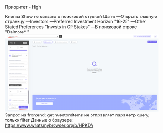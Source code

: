 Приоритет - High

Кнопка Show не связана с поисковой строкой
Шаги:
—Открыть главную страницу
—Investors
—Preferred Investment Horizon "16-25"
—Other Stated Preferences "Invests in GP Stakes"
—В поисковой строке "Dalmore* " 
![alt text](images1/2022-08-26_01-07-03.png)
Запрос на frontend: getInvestorsItems не отправляет параметр query, только filter
Данные о браузере: https://www.whatsmybrowser.org/b/HPKDA